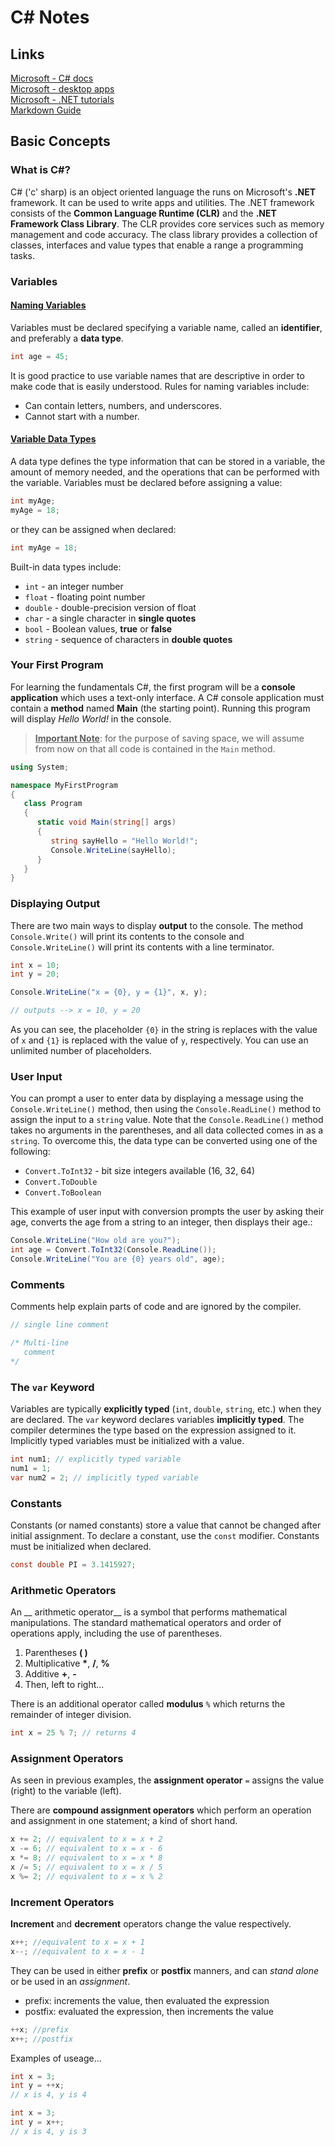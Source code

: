 # C# Notes

## Links
[Microsoft - C# docs](https://docs.microsoft.com/en-us/dotnet/csharp/)  
[Microsoft - desktop apps](https://dotnet.microsoft.com/apps/desktop)  
[Microsoft - .NET tutorials](https://docs.microsoft.com/en-us/dotnet/core/tutorials/)  
[Markdown Guide](https://www.markdownguide.org/basic-syntax/)

## Basic Concepts

### __What is C#?__

C# ('c' sharp) is an object oriented language the runs on Microsoft's **.NET** framework.  It can be used to write apps and utilities. The .NET framework consists of the **Common Language Runtime (CLR)** and the **.NET Framework Class Library**. The CLR provides core services such as memory management and code accuracy. The class library provides a collection of classes, interfaces and value types that enable a range a programming tasks.

### __Variables__ 

#### <ins>Naming Variables</ins>

Variables must be declared specifying a variable name, called an **identifier**, and preferably a **data type**.

```c#
int age = 45;
```

It is good practice to use variable names that are descriptive in order to make code that is easily understood. Rules for naming variables include:

   - Can contain letters, numbers, and underscores.
   - Cannot start with a number.

#### <ins>Variable Data Types</ins>

A data type defines the type information that can be stored in a variable, the amount of memory needed, and the operations that can be performed with the variable. Variables must be declared before assigning a value:

```c#
int myAge;
myAge = 18;
```

or they can be assigned when declared:

```c#
int myAge = 18;
```

Built-in data types include:

   - `int` - an integer number
   - `float` - floating point number
   - `double` - double-precision version of float
   - `char` - a single character in **single quotes**
   - `bool` - Boolean values, **true** or **false**
   - `string` - sequence of characters in **double quotes**

### __Your First Program__

For learning the fundamentals C#, the first program will be a **console application** which uses a text-only interface. A C# console application must contain a **method** named **Main** (the starting point). Running this program will display *Hello World!* in the console.

> **<ins>Important Note</ins>**: for the purpose of saving space, we will assume from now on that all code is contained in the `Main` method.

```c#
using System;

namespace MyFirstProgram
{
   class Program
   {
      static void Main(string[] args)
      {
         string sayHello = "Hello World!";
         Console.WriteLine(sayHello);
      }
   }
}
```

### __Displaying Output__

There are two main ways to display **output** to the console. The method `Console.Write()` will print its contents to the console and `Console.WriteLine()` will print its contents with a line terminator.

```c#
int x = 10;
int y = 20;

Console.WriteLine("x = {0}, y = {1}", x, y);

// outputs --> x = 10, y = 20
```

As you can see, the placeholder `{0}` in the string is replaces with the value of `x` and `{1}` is replaced with the value of `y`, respectively.  You can use an unlimited number of placeholders.

### __User Input__

You can prompt a user to enter data by displaying a message using the `Console.WriteLine()` method, then using the `Console.ReadLine()` method to assign the input to a `string` value. Note that the `Console.ReadLine()` method takes no arguments in the parentheses, and all data collected comes in as a `string`. To overcome this, the data type can be converted using one of the following:

   - `Convert.ToInt32` - bit size integers available (16, 32, 64)
   - `Convert.ToDouble`
   - `Convert.ToBoolean`

This example of user input with conversion prompts the user by asking their age, converts the age from a string to an integer, then displays their age.:

```c#
Console.WriteLine("How old are you?");
int age = Convert.ToInt32(Console.ReadLine());
Console.WriteLine("You are {0} years old", age);
```

### __Comments__

Comments help explain parts of code and are ignored by the compiler.

```c#
// single line comment

/* Multi-line
   comment
*/
```

### __The `var` Keyword__

Variables are typically __explicitly typed__ (`int`, `double`, `string`, etc.) when they are declared.  The `var` keyword declares variables __implicitly typed__. The compiler determines the type based on the expression assigned to it. Implicitly typed variables must be initialized with a value.

```c#
int num1; // explicitly typed variable
num1 = 1;
var num2 = 2; // implicitly typed variable
```

### __Constants__

Constants (or named constants) store a value that cannot be changed after initial assignment.  To declare a constant, use the `const` modifier. Constants must be initialized when declared.

```c#
const double PI = 3.1415927;
```

### __Arithmetic Operators__

An __ arithmetic operator__ is a symbol that performs mathematical manipulations.  The standard mathematical operators and order of operations apply, including the use of parentheses.

   1) Parentheses **( )**
   2) Multiplicative __*__, __/__, __%__
   3) Additive __+__, __-__
   4) Then, left to right...

 There is an additional operator called __modulus__ `%` which returns the remainder of integer division.

```c#
int x = 25 % 7; // returns 4
```

### __Assignment Operators__

As seen in previous examples, the __assignment operator__ `=` assigns the value (right) to the variable (left).

There are __compound assignment operators__ which perform an operation and assignment in one statement; a kind of short hand.

```c#
x += 2; // equivalent to x = x + 2
x -= 6; // equivalent to x = x - 6
x *= 8; // equivalent to x = x * 8
x /= 5; // equivalent to x = x / 5
x %= 2; // equivalent to x = x % 2
```

### __Increment Operators__

__Increment__ and __decrement__ operators change the value respectively.

```c#
x++; //equivalent to x = x + 1
x--; //equivalent to x = x - 1
```

They can be used in either __prefix__ or __postfix__ manners, and can _stand alone_ or be used in an _assignment_.

   - prefix: increments the value, then evaluated the expression
   - postfix: evaluated the expression, then increments the value

```c#
++x; //prefix
x++; //postfix
```

Examples of useage...

```c#
int x = 3;
int y = ++x;
// x is 4, y is 4
```

```c#
int x = 3;
int y = x++;
// x is 4, y is 3
```

